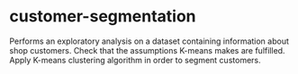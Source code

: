 # customer-segmentation
Performs an exploratory analysis on a dataset containing information about shop customers. Check that the assumptions K-means makes are fulfilled. Apply K-means clustering algorithm in order to segment customers.
